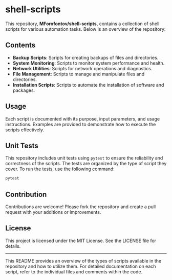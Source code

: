 # shell-scripts

This repository, **MForofontov/shell-scripts**, contains a collection of shell scripts for various automation tasks. Below is an overview of the repository:

## Contents

- **Backup Scripts**: Scripts for creating backups of files and directories.
- **System Monitoring**: Scripts to monitor system performance and health.
- **Network Utilities**: Scripts for network operations and diagnostics.
- **File Management**: Scripts to manage and manipulate files and directories.
- **Installation Scripts**: Scripts to automate the installation of software and packages.

## Usage

Each script is documented with its purpose, input parameters, and usage instructions. Examples are provided to demonstrate how to execute the scripts effectively.

## Unit Tests

This repository includes unit tests using `pytest` to ensure the reliability and correctness of the scripts. The tests are organized by the type of script they cover. To run the tests, use the following command:

```sh
pytest
```

## Contribution

Contributions are welcome! Please fork the repository and create a pull request with your additions or improvements.

## License

This project is licensed under the MIT License. See the LICENSE file for details.

---

This README provides an overview of the types of scripts available in the repository and how to utilize them. For detailed documentation on each script, refer to the individual files and comments within the code.